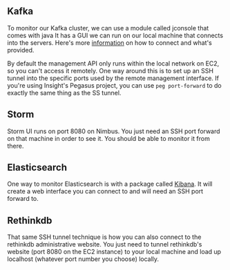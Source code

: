 ## Kafka

To monitor our Kafka cluster, we can use a module called jconsole that comes with java
It has a GUI we can run on our local machine that connects into the servers. Here's 
more [information](https://docs.oracle.com/javase/7/docs/technotes/guides/management/jconsole.html) on how to connect and what's provided.

By default the management API only runs within the local network on EC2, 
so you can't access it remotely. One way around this is to set up an SSH tunnel into 
the specific ports used by the remote management interface. If you're using Insight's 
Pegasus project, you can use `peg port-forward` to do exactly the same thing as the SS
tunnel.

## Storm

Storm UI runs on port 8080 on Nimbus. You just need an SSH port forward on that 
machine in order to see it. You should be able to monitor it from there.

## Elasticsearch

One way to monitor Elasticsearch is with a package called 
[Kibana](https://www.elastic.co/guide/en/kibana/current/setup.html). It will 
create a web interface you can connect to and will need an SSH port forward to.

## Rethinkdb

That same SSH tunnel technique is how you can also connect to the rethinkdb 
administrative website. You just need to tunnel rethinkdb's website 
(port 8080 on the EC2 instance) to your local machine and load up localhost 
(whatever port number you choose) locally.
